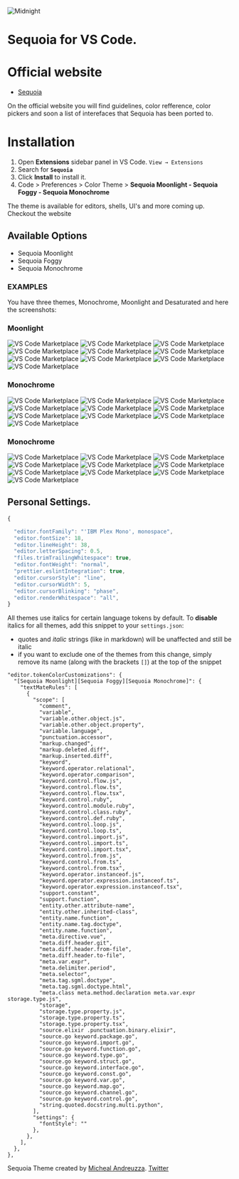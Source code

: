 ![Midnight](https://sequoiatheme.com/images/ogTwitter.png)

# Sequoia for VS Code.

# Official website
-  [Sequoia](https://sequoiatheme.com)

On the official website you will find guidelines, color refference, color pickers and soon a list of interefaces that Sequoia has been ported to.


# Installation

1. Open **Extensions** sidebar panel in VS Code. `View → Extensions`
2. Search for **`Sequoia`**
3. Click **Install** to install it.
4. Code > Preferences > Color Theme >
 **Sequoia Moonlight - Sequoia Foggy - Sequoia Monochrome**

The theme is available for editors, shells, UI's and more coming up. Checkout the website

## Available Options
- Sequoia Moonlight
- Sequoia Foggy
- Sequoia Monochrome

### EXAMPLES
You have three themes, Monochrome, Moonlight and Desaturated and here the screenshots:
### Moonlight
![VS Code Marketplace](https://github.com/Sequoia-Theme/vs-code/blob/master/moonlight-screenshots/moonlight-cpp.png?raw=true)
![VS Code Marketplace](https://github.com/Sequoia-Theme/vs-code/blob/master/moonlight-screenshots/moonlight-cs.png?raw=true)
![VS Code Marketplace](https://github.com/Sequoia-Theme/vs-code/blob/master/moonlight-screenshots/moonlight-css.png?raw=true)
![VS Code Marketplace](https://github.com/Sequoia-Theme/vs-code/blob/master/moonlight-screenshots/moonlight-html.png?raw=true)
![VS Code Marketplace](https://github.com/Sequoia-Theme/vs-code/blob/master/moonlight-screenshots/moonlight-java.png?raw=true)
![VS Code Marketplace](https://github.com/Sequoia-Theme/vs-code/blob/master/moonlight-screenshots/moonlight-js.png?raw=true)
![VS Code Marketplace](https://github.com/Sequoia-Theme/vs-code/blob/master/moonlight-screenshots/moonlight-md.png?raw=true)
![VS Code Marketplace](https://github.com/Sequoia-Theme/vs-code/blob/master/moonlight-screenshots/moonlight-py.png?raw=true)
![VS Code Marketplace](https://github.com/Sequoia-Theme/vs-code/blob/master/moonlight-screenshots/moonlight-sh.png?raw=true)
![VS Code Marketplace](https://github.com/Sequoia-Theme/vs-code/blob/master/moonlight-screenshots/moonlight-terminal.png?raw=true)

### Monochrome
![VS Code Marketplace](https://github.com/Sequoia-Theme/vs-code/blob/master/midnight-screenshots/monochrome-cpp.png?raw=true)
![VS Code Marketplace](https://github.com/Sequoia-Theme/vs-code/blob/master/midnight-screenshots/monochrome-cs.png?raw=true)
![VS Code Marketplace](https://github.com/Sequoia-Theme/vs-code/blob/master/midnight-screenshots/monochrome-css.png?raw=true)
![VS Code Marketplace](https://github.com/Sequoia-Theme/vs-code/blob/master/midnight-screenshots/monochrome-html.png?raw=true)
![VS Code Marketplace](https://github.com/Sequoia-Theme/vs-code/blob/master/midnight-screenshots/monochrome-java.png?raw=true)
![VS Code Marketplace](https://github.com/Sequoia-Theme/vs-code/blob/master/midnight-screenshots/monochrome-js.png?raw=true)
![VS Code Marketplace](https://github.com/Sequoia-Theme/vs-code/blob/master/midnight-screenshots/monochrome-md.png?raw=true)
![VS Code Marketplace](https://github.com/Sequoia-Theme/vs-code/blob/master/midnight-screenshots/monochrome-py.png?raw=true)
![VS Code Marketplace](https://github.com/Sequoia-Theme/vs-code/blob/master/midnight-screenshots/monochrome-sh.png?raw=true)
![VS Code Marketplace](https://github.com/Sequoia-Theme/vs-code/blob/master/midnight-screenshots/monochrome-terminal.png?raw=true)

### Monochrome
![VS Code Marketplace](https://github.com/Sequoia-Theme/vs-code/blob/master/desaturated-screenshots/desaturated-cpp.png?raw=true)
![VS Code Marketplace](https://github.com/Sequoia-Theme/vs-code/blob/master/desaturated-screenshots/desaturated-cs.png?raw=true)
![VS Code Marketplace](https://github.com/Sequoia-Theme/vs-code/blob/master/desaturated-screenshots/desaturated-css.png?raw=true)
![VS Code Marketplace](https://github.com/Sequoia-Theme/vs-code/blob/master/desaturated-screenshots/desaturated-html.png?raw=true)
![VS Code Marketplace](https://github.com/Sequoia-Theme/vs-code/blob/master/desaturated-screenshots/desaturated-java.png?raw=true)
![VS Code Marketplace](https://github.com/Sequoia-Theme/vs-code/blob/master/desaturated-screenshots/desaturated-js.png?raw=true)
![VS Code Marketplace](https://github.com/Sequoia-Theme/vs-code/blob/master/desaturated-screenshots/desaturated-md.png?raw=true)
![VS Code Marketplace](https://github.com/Sequoia-Theme/vs-code/blob/master/desaturated-screenshots/desaturated-py.png?raw=true)
![VS Code Marketplace](https://github.com/Sequoia-Theme/vs-code/blob/master/desaturated-screenshots/desaturated-sh.png?raw=true)
![VS Code Marketplace](https://github.com/Sequoia-Theme/vs-code/blob/master/desaturated-screenshots/desaturated-terminal.png?raw=true)
## Personal Settings.

```js
{

  "editor.fontFamily": "'IBM Plex Mono', monospace",
  "editor.fontSize": 18,
  "editor.lineHeight": 38,
  "editor.letterSpacing": 0.5,
  "files.trimTrailingWhitespace": true,
  "editor.fontWeight": "normal",
  "prettier.eslintIntegration": true,
  "editor.cursorStyle": "line",
  "editor.cursorWidth": 5,
  "editor.cursorBlinking": "phase",
  "editor.renderWhitespace": "all",
}
```

All themes use italics for certain language tokens by default.
To **disable** italics for all themes, add this snippet to your `settings.json`:
  - quotes and *italic* strings (like in markdown) will be unaffected and still be italic
  - if you want to exclude one of the themes from this change, simply remove its name (along with the brackets `[]`) at the top of the snippet

```jsonc
"editor.tokenColorCustomizations": {
  "[Sequoia Moonlight][Sequoia Foggy][Sequoia Monochrome]": {
    "textMateRules": [
      {
        "scope": [
          "comment",
          "variable",
          "variable.other.object.js",
          "variable.other.object.property",
          "variable.language",
          "punctuation.accessor",
          "markup.changed",
          "markup.deleted.diff",
          "markup.inserted.diff",
          "keyword",
          "keyword.operator.relational",
          "keyword.operator.comparison",
          "keyword.control.flow.js",
          "keyword.control.flow.ts",
          "keyword.control.flow.tsx",
          "keyword.control.ruby",
          "keyword.control.module.ruby",
          "keyword.control.class.ruby",
          "keyword.control.def.ruby",
          "keyword.control.loop.js",
          "keyword.control.loop.ts",
          "keyword.control.import.js",
          "keyword.control.import.ts",
          "keyword.control.import.tsx",
          "keyword.control.from.js",
          "keyword.control.from.ts",
          "keyword.control.from.tsx",
          "keyword.operator.instanceof.js",
          "keyword.operator.expression.instanceof.ts",
          "keyword.operator.expression.instanceof.tsx",
          "support.constant",
          "support.function",
          "entity.other.attribute-name",
          "entity.other.inherited-class",
          "entity.name.function",
          "entity.name.tag.doctype",
          "entity.name.function",
          "meta.directive.vue",
          "meta.diff.header.git",
          "meta.diff.header.from-file",
          "meta.diff.header.to-file",
          "meta.var.expr",
          "meta.delimiter.period",
          "meta.selector",
          "meta.tag.sgml.doctype",
          "meta.tag.sgml.doctype.html",
          "meta.class meta.method.declaration meta.var.expr storage.type.js",
          "storage",
          "storage.type.property.js",
          "storage.type.property.ts",
          "storage.type.property.tsx",
          "source.elixir .punctuation.binary.elixir",
          "source.go keyword.package.go",
          "source.go keyword.import.go",
          "source.go keyword.function.go",
          "source.go keyword.type.go",
          "source.go keyword.struct.go",
          "source.go keyword.interface.go",
          "source.go keyword.const.go",
          "source.go keyword.var.go",
          "source.go keyword.map.go",
          "source.go keyword.channel.go",
          "source.go keyword.control.go",
          "string.quoted.docstring.multi.python",
        ],
        "settings": {
          "fontStyle": ""
        },
      },
    ],
  },
},
```

Sequoia Theme created by [Micheal Andreuzza](https://github.com/michael-andreuzza).
[Twitter](https://twitter.com/Mike_Andreuzza)